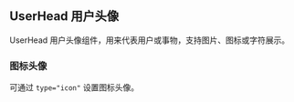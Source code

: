 <div class="demo-header">
<p class="overviewicon">
  <span class="wapi-form-user"/>
</p>

## UserHead 用户头像

<nova-uxlink widget-name="UserHead"></nova-uxlink>

UserHead 用户头像组件，用来代表用户或事物，支持图片、图标或字符展示。
</div>

### 图标头像

可通过 `type="icon"` 设置图标头像。

<nova-demo-view link="user-head/icon-user-head"></nova-demo-view>

<br>

